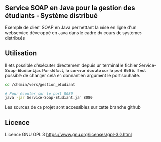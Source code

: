 ## Service SOAP en Java pour la gestion des étudiants - Système distribué
Exemple de client SOAP en Java permettant la mise en ligne d'un webservice développé en Java dans le cadre du cours de systèmes distribués

## Utilisation
Il ets possible d'exécuter directement depuis un terminal le fichier Service-Soap-Etudiant.jar.
Par défaut, le serveur écoute sur le port 8585. Il est possible de changer celà en donnant en argument le port souhaité.

```bash
cd /chemin/vers/gestion_etudiant

# Pour écouter sur le port 8080
java -jar Service-Soap-Etudiant.jar 8080
```
Les sources de ce projet sont accessibles sur cette branche github.

## Licence
Licence GNU GPL 3
https://www.gnu.org/licenses/gpl-3.0.html
